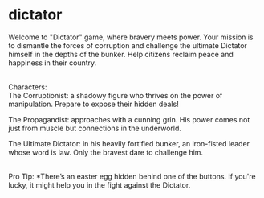 # dictator
Welcome to "Dictator" game, where bravery meets power. Your mission is to dismantle the forces of corruption and challenge the ultimate Dictator himself in the depths of the bunker. Help citizens reclaim peace and happiness in their country.<br><br> 

Characters:<br>
The Corruptionist: a shadowy figure who thrives on the power of manipulation. Prepare to expose their hidden deals!

The Propagandist: approaches with a cunning grin. His power comes not just from muscle but connections in the underworld.

The Ultimate Dictator: in his heavily fortified bunker, an iron-fisted leader whose word is law. Only the bravest dare to challenge him.<br><br>

Pro Tip: *There’s an easter egg hidden behind one of the buttons. If you're lucky, it might help you in the fight against the Dictator.
